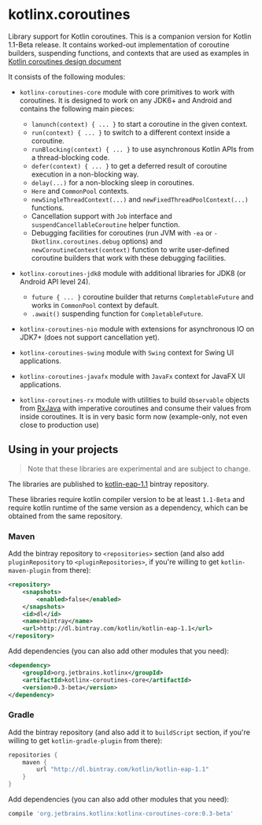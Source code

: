 # kotlinx.coroutines

Library support for Kotlin coroutines. This is a companion version for Kotlin 1.1-Beta release. 
It contains worked-out implementation of coroutine builders, suspending functions, and contexts that are
used as examples in 
[Kotlin coroutines design document](https://github.com/Kotlin/kotlin-coroutines/blob/master/kotlin-coroutines-informal.md)
 
It consists of the following modules:

* `kotlinx-coroutines-core` module with core primitives to work with coroutines. It is designed to work on any JDK6+ and Android
and contains the following main pieces:
  * `lanunch(context) { ... }` to start a coroutine in the given context.
  * `run(context) { ... }` to switch to a different context inside a coroutine.
  * `runBlocking(context) { ... }` to use asynchronous Kotlin APIs from a thread-blocking code.  
  * `defer(context) { ... }` to get a deferred result of coroutine execution in a non-blocking way.
  * `delay(...)` for a non-blocking sleep in coroutines.
  * `Here` and `CommonPool` contexts.
  * `newSingleThreadContext(...)` and `newFixedThreadPoolContext(...)` functions.
  * Cancellation support with `Job` interface and `suspendCancellableCoroutine` helper function.
  * Debugging facilities for coroutines (run JVM with `-ea` or `-Dkotlinx.coroutines.debug` options) and
    `newCoroutineContext(context)` function to write user-defined coroutine builders that work with these
     debugging facilities.
 
* `kotlinx-coroutines-jdk8` module with additional libraries for JDK8 (or Android API level 24).
  * `future { ... }` coroutine builder that returns `CompletableFuture` and works in `CommonPool` context by default.
  * `.await()` suspending function for `CompletableFuture`.

* `kotlinx-coroutines-nio` module with extensions for asynchronous IO on JDK7+ (does not support cancellation yet).

* `kotlinx-coroutines-swing` module with `Swing` context for Swing UI applications.

* `kotlinx-coroutines-javafx` module with `JavaFx` context for JavaFX UI applications.

* `kotlinx-coroutines-rx` module with utilities to build `Observable` objects from
[RxJava](https://github.com/ReactiveX/RxJava) with imperative coroutines and consume their values 
from inside coroutines. It is in very basic form now (example-only, not even close to production use)

## Using in your projects

> Note that these libraries are experimental and are subject to change.

The libraries are published to [kotlin-eap-1.1](https://bintray.com/kotlin/kotlin-eap-1.1/kotlinx.coroutines) bintray repository.

These libraries require kotlin compiler version to be at least `1.1-Beta` and 
require kotlin runtime of the same version as a dependency, which can be obtained from the same repository.

### Maven

Add the bintray repository to `<repositories>` section (and also add `pluginRepository` to `<pluginRepositories>`,
if you're willing to get `kotlin-maven-plugin` from there):

```xml
<repository>
    <snapshots>
        <enabled>false</enabled>
    </snapshots>
    <id>dl</id>
    <name>bintray</name>
    <url>http://dl.bintray.com/kotlin/kotlin-eap-1.1</url>
</repository>
```

Add dependencies (you can also add other modules that you need):

```xml
<dependency>
    <groupId>org.jetbrains.kotlinx</groupId>
    <artifactId>kotlinx-coroutines-core</artifactId>
    <version>0.3-beta</version>
</dependency>
```

### Gradle

Add the bintray repository (and also add it to `buildScript` section, if you're willing to get `kotlin-gradle-plugin` from there):

```groovy
repositories {
    maven {
        url "http://dl.bintray.com/kotlin/kotlin-eap-1.1"
    }
}
```

Add dependencies (you can also add other modules that you need):

```groovy
compile 'org.jetbrains.kotlinx:kotlinx-coroutines-core:0.3-beta'
```
